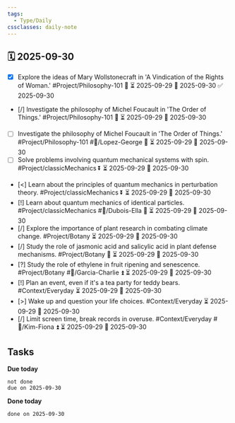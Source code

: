 ```yaml
---
tags:
  - Type/Daily
cssclasses: daily-note
---
```


## 🗓️ 2025-09-30

- [x] Explore the ideas of Mary Wollstonecraft in 'A Vindication of the Rights of Woman.' #Project/Philosophy-101 🔽 ⏳ 2025-09-29 📅 2025-09-30 ✅ 2025-09-30
- [/] Investigate the philosophy of Michel Foucault in 'The Order of Things.' #Project/Philosophy-101 🔼 ⏳ 2025-09-29 📅 2025-09-30
- [ ] Investigate the philosophy of Michel Foucault in 'The Order of Things.' #Project/Philosophy-101 #👤/Lopez-George 🔽 ⏳ 2025-09-29 📅 2025-09-30
- [ ] Solve problems involving quantum mechanical systems with spin. #Project/classicMechanics ⏬ ⏳ 2025-09-29 📅 2025-09-30
- [<] Learn about the principles of quantum mechanics in perturbation theory. #Project/classicMechanics ⏬ ⏳ 2025-09-29 📅 2025-09-30
- [!] Learn about quantum mechanics of identical particles. #Project/classicMechanics #👤/Dubois-Ella 🔼 ⏳ 2025-09-29 📅 2025-09-30
- [/] Explore the importance of plant research in combating climate change. #Project/Botany ⏳ 2025-09-29 📅 2025-09-30
- [/] Study the role of jasmonic acid and salicylic acid in plant defense mechanisms. #Project/Botany 🔼 ⏳ 2025-09-29 📅 2025-09-30
- [?] Study the role of ethylene in fruit ripening and senescence. #Project/Botany #👤/Garcia-Charlie ⏫ ⏳ 2025-09-29 📅 2025-09-30
- [!] Plan an event, even if it's a tea party for teddy bears. #Context/Everyday ⏳ 2025-09-29 📅 2025-09-30
- [>] Wake up and question your life choices. #Context/Everyday ⏳ 2025-09-29 📅 2025-09-30
- [/] Limit screen time, break records in overuse. #Context/Everyday #👤/Kim-Fiona ⏫ ⏳ 2025-09-29 📅 2025-09-30

## Tasks

**Due today**

```tasks
not done
due on 2025-09-30
```

**Done today**

```tasks
done on 2025-09-30
```
            